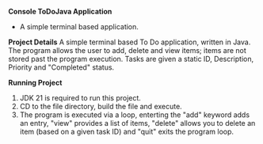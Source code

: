 **Console ToDoJava Application**
- A simple terminal based application.

**Project Details**
A simple terminal based To Do application, written in Java.
The program allows the user to add, delete and view items; items are not stored past the program execution.
Tasks are given a static ID, Description, Priority and "Completed" status.

**Running Project**
1. JDK 21 is required to run this project.
2. CD to the file directory, build the file and execute.
3. The program is executed via a loop, enterting the "add" keyword adds an entry, "view" provides a list of items, "delete" allows you to delete an item (based on a given task ID) and "quit" exits the program loop.

